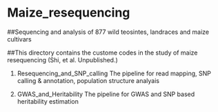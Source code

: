 # Maize_resequencing
##Sequencing and analysis of 877 wild teosintes, landraces and maize cultivars

##This directory contains the custome codes in the study of maize resequencing (Shi, et al. Unpublished.)

1. Resequencing_and_SNP_calling  The pipeline for read mapping, SNP calling & annotation, population structure analyais

2. GWAS_and_Heritability The pipeline for GWAS and SNP based heritability estimation
